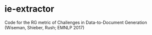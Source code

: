 # ie-extractor
Code for the RG metric of Challenges in Data-to-Document Generation (Wiseman, Shieber, Rush; EMNLP 2017)
